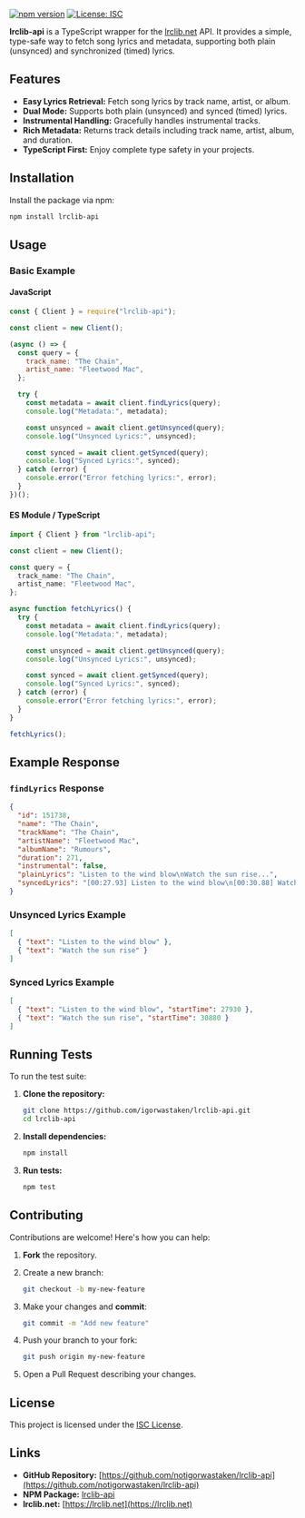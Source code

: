 [![npm version](https://img.shields.io/npm/v/lrclib-api.svg)](https://www.npmjs.com/package/lrclib-api)
[![License: ISC](https://img.shields.io/badge/License-ISC-blue.svg)](https://opensource.org/licenses/ISC)
<!--[![Build Status](https://img.shields.io/travis/igorwastaken/lrclib-api.svg)](https://travis-ci.org/igorwastaken/lrclib-api)-->

**lrclib-api** is a TypeScript wrapper for the [lrclib.net](https://lrclib.net) API. It provides a simple, type-safe way to fetch song lyrics and metadata, supporting both plain (unsynced) and synchronized (timed) lyrics.

## Features

- **Easy Lyrics Retrieval:** Fetch song lyrics by track name, artist, or album.
- **Dual Mode:** Supports both plain (unsynced) and synced (timed) lyrics.
- **Instrumental Handling:** Gracefully handles instrumental tracks.
- **Rich Metadata:** Returns track details including track name, artist, album, and duration.
- **TypeScript First:** Enjoy complete type safety in your projects.

## Installation

Install the package via npm:

```bash
npm install lrclib-api
```

## Usage

### Basic Example

#### JavaScript

```js
const { Client } = require("lrclib-api");

const client = new Client();

(async () => {
  const query = {
    track_name: "The Chain",
    artist_name: "Fleetwood Mac",
  };

  try {
    const metadata = await client.findLyrics(query);
    console.log("Metadata:", metadata);

    const unsynced = await client.getUnsynced(query);
    console.log("Unsynced Lyrics:", unsynced);

    const synced = await client.getSynced(query);
    console.log("Synced Lyrics:", synced);
  } catch (error) {
    console.error("Error fetching lyrics:", error);
  }
})();
```

#### ES Module / TypeScript

```ts
import { Client } from "lrclib-api";

const client = new Client();

const query = {
  track_name: "The Chain",
  artist_name: "Fleetwood Mac",
};

async function fetchLyrics() {
  try {
    const metadata = await client.findLyrics(query);
    console.log("Metadata:", metadata);

    const unsynced = await client.getUnsynced(query);
    console.log("Unsynced Lyrics:", unsynced);

    const synced = await client.getSynced(query);
    console.log("Synced Lyrics:", synced);
  } catch (error) {
    console.error("Error fetching lyrics:", error);
  }
}

fetchLyrics();
```

## Example Response

### `findLyrics` Response

```json
{
  "id": 151738,
  "name": "The Chain",
  "trackName": "The Chain",
  "artistName": "Fleetwood Mac",
  "albumName": "Rumours",
  "duration": 271,
  "instrumental": false,
  "plainLyrics": "Listen to the wind blow\nWatch the sun rise...",
  "syncedLyrics": "[00:27.93] Listen to the wind blow\n[00:30.88] Watch the sun rise..."
}
```

### Unsynced Lyrics Example

```json
[
  { "text": "Listen to the wind blow" },
  { "text": "Watch the sun rise" }
]
```

### Synced Lyrics Example

```json
[
  { "text": "Listen to the wind blow", "startTime": 27930 },
  { "text": "Watch the sun rise", "startTime": 30880 }
]
```

## Running Tests

To run the test suite:

1. **Clone the repository:**

   ```bash
   git clone https://github.com/igorwastaken/lrclib-api.git
   cd lrclib-api
   ```

2. **Install dependencies:**

   ```bash
   npm install
   ```

3. **Run tests:**

   ```bash
   npm test
   ```

## Contributing

Contributions are welcome! Here's how you can help:

1. **Fork** the repository.
2. Create a new branch:

   ```bash
   git checkout -b my-new-feature
   ```

3. Make your changes and **commit**:

   ```bash
   git commit -m "Add new feature"
   ```

4. Push your branch to your fork:

   ```bash
   git push origin my-new-feature
   ```

5. Open a Pull Request describing your changes.

## License

This project is licensed under the [ISC License](https://opensource.org/licenses/ISC).

## Links

- **GitHub Repository:** [https://github.com/notigorwastaken/lrclib-api](https://github.com/notigorwastaken/lrclib-api)
- **NPM Package:** [lrclib-api](https://www.npmjs.com/package/lrclib-api)
- **lrclib.net:** [https://lrclib.net](https://lrclib.net)
